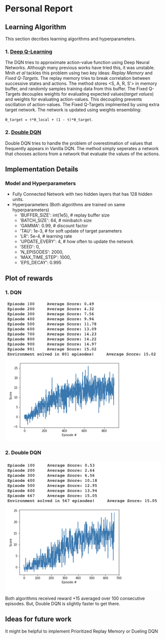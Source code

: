 # Personal Report
## Learning Algorithm
This section decribes learning algorithms and hyperparameters.

### 1. [Deep Q-Learning](https://www.cs.toronto.edu/~vmnih/docs/dqn.pdf)
The DQN tries to approximate action-value function using Deep Neural Networks. Although many previous works have tried this, it was unstable. Mnih *et al* tackles this problem using two key ideas: *Replay Memory* and *Fixed Q-Targets*.
The replay memory tries to break correlation between successive states and actions. The method stores <S, A, R, S'> in memory buffer, and randomly samples training data from this buffer.
The Fixed Q-Targets decouples weights for evaluating expected values(*target values*) and weights for evaluating action-values. This decoupling prevents oscillation of action-values.
The Fixed Q-Targets implmented by using extra target network. The network is updated using weights ensembling:  

`θ_target = τ*θ_local + (1 - τ)*θ_target`. 

### 2. [Double DQN](https://arxiv.org/pdf/1509.06461.pdf)
Double DQN tries to handle the problem of overestimation of values that frequently appears in Vanilla DQN. The method simply seperates a network that chooses actions from a network that evaluate the values of the actions. 

## Implementation Details
### Model and Hyperparameters
* Fully Connected Network with two hidden layers that has 128 hidden units.
* Hyperparameters (Both algorithms are trained on same hyperparameters)
    * 'BUFFER_SIZE': int(1e5),  # replay buffer size
    * 'BATCH_SIZE': 64,         # minibatch size
    * 'GAMMA': 0.99,            # discount factor
    * 'TAU': 1e-3,              # for soft update of target parameters
    * 'LR': 5e-4,               # learning rate 
    * 'UPDATE_EVERY': 4,        # how often to update the network
    * 'SEED': 0,
    * 'N_EPISODES': 2000,
    * 'MAX_TIME_STEP': 1000,
    * 'EPS_DECAY': 0.995

## Plot of rewards
### 1. DQN
![DQN](assets/DQN.png)

### 2. Double DQN
![DoubleDQN](assets/DoubleDQN.png)

Both algorithms received reward +15 averaged over 100 consecutive episodes.
But, Double DQN is slightly faster to get there.

## Ideas for future work
It might be helpful to implement Prioritized Replay Memory or Dueling DQN
